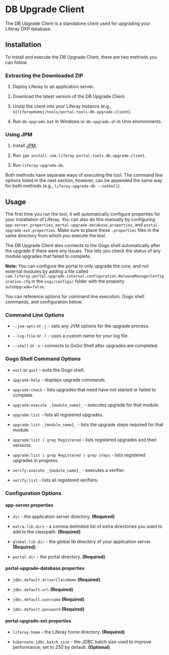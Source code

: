 # DB Upgrade Client

The DB Upgrade Client is a standalone client used for upgrading your Liferay DXP
database.

## Installation

To install and execute the DB Upgrade Client, there are two methods you can
follow.

### Extracting the Downloaded ZIP

1. Deploy Liferay to an application server.

2. Download the latest version of the DB Upgrade Client.

3. Unzip the client into your Liferay instance
   (e.g., `${liferayHome}/tools/portal-tools-db-upgrade-client`).

4. Run `db-upgrade.bat` in Windows or `db-upgrade.sh` in Unix environments.

### Using JPM

1. Install [JPM](https://jpm4j.org).

2. Run `jpm install com.liferay.portal.tools.db.upgrade.client`.

3. Run `liferay-upgrade-db`.

Both methods have separate ways of executing the tool. The command line options
listed in the next section, however, can be appended the same way for both
methods (e.g., `liferay-upgrade-db --noShell`).

## Usage

The first time you run the tool, it will automatically configure properties for
your installation of Liferay. You can also do this manually by configuring
`app-server.properties`, `portal-upgrade-database.properties`, and
`portal-upgrade-ext.properties`. Make sure to place these `.properties` files in
the same directory from which you execute the tool.

The DB Upgrade Client also connects to the Gogo shell automatically after the
upgrade if there were any issues. This lets you check the status of any module
upgrades that failed to complete.

**Note:** You can configure the portal to only upgrade the core, and not
external modules by adding a file called
`com.liferay.portal.upgrade.internal.configuration.ReleaseManagerConfiguration.cfg`
in the `osgi/configs/` folder with the property `autoUpgrade=false`.

You can reference options for command line execution, Gogo shell commands, and
configuration below.

### Command Line Options

- `--jvm-opts` or `-j` - sets any JVM options for the upgrade process.

- `--log-file` or `-l` - uses a custom name for your log file.

- `--shell` or `-s` - connects to GoGo Shell after upgrades are completed.

### Gogo Shell Command Options

- `exit` or `quit` - exits the Gogo shell.

- `upgrade:help` - displays upgrade commands.

- `upgrade:check` - lists upgrades that need have not started or failed to
   complete.

- `upgrade:execute _{module_name}_` - executes upgrade for that module.

- `upgrade:list` - lists all registered upgrades.

- `upgrade:list _{module_name}_` - lists the upgrade steps required for that
   module.

- `upgrade:list | grep Registered` - lists registered upgrades and their
   versions.

- `upgrade:list | grep Registered | grep steps` - lists registered upgrades in
   progress.

- `verify:execute _{module_name}_` - executes a verifier.

- `verify:list` - lists all registered verifiers.

### Configuration Options

#### app-server.properties

- `dir` - the application server directory. **(Required)**

- `extra.lib.dirs` - a comma delimited list of extra directories you want to
   add to the classpath. **(Required)**

- `global.lib.dir` - the global lib directory of your application server.
   **(Required)**

- `portal.dir` - the portal directory. **(Required)**

#### portal-upgrade-database.properties

- `jdbc.default.driverClassName` **(Required)**

- `jdbc.default.url` **(Required)**

- `jdbc.default.username` **(Required)**

- `jdbc.default.password` **(Required)**

#### portal-upgrade-ext.properties

- `liferay.home` - the Liferay home directory. **(Required)**

- `hibernate.jdbc.batch_size` - the JDBC batch size used to improve
   performance; set to *250* by default. **(Optional)**